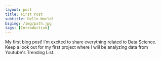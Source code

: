 ```yaml
---
layout: post
title: First Post
subtitle: Hello World!
bigimg: /img/path.jpg
tags: [Introduction]
---
```


My first blog post! I'm excited to share everything related to Data Science. Keep a look out for my first project where I will be analyzing
data from Youtube's Trending List.

